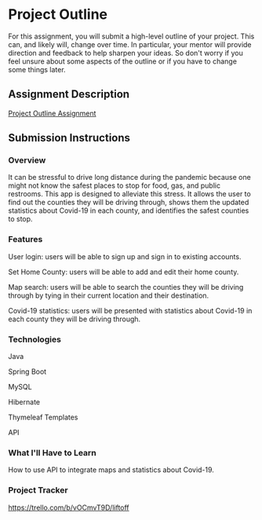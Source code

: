 # Project Outline
For this assignment, you will submit a high-level outline of your project. This can, and likely will, change over time. In particular, your mentor will provide direction and feedback to help sharpen your ideas. So don't worry if you feel unsure about some aspects of the outline or if you have to change some things later.

## Assignment Description
[Project Outline Assignment](https://education.launchcode.org/liftoff/modules/assignments/project-outline)

## Submission Instructions

### Overview
It can be stressful to drive long distance during the pandemic because one might not know the safest places to stop for food, gas, and public restrooms. This app is designed to alleviate this stress. It allows the user to find out the counties they will be driving through, shows them the updated statistics about Covid-19 in each county, and identifies the safest counties to stop. 
### Features
User login: users will be able to sign up and sign in to existing accounts.

Set Home County: users will be able to add and edit their home county.

Map search: users will be able to search the counties they will be driving through by tying in their current location and their destination. 

Covid-19 statistics: users will be presented with statistics about Covid-19 in each county they will be driving through. 

### Technologies
Java

Spring Boot 

MySQL

Hibernate

Thymeleaf Templates

API
### What I'll Have to Learn
How to use API to integrate maps and statistics about Covid-19. 
### Project Tracker
https://trello.com/b/vOCmvT9D/liftoff
